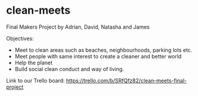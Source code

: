 # clean-meets
Final Makers Project by Adrian, David, Natasha and James


Objectives:
- Meet to clean areas such as beaches, neighbourhoods, parking lots etc.
- Meet people with same interest to create a cleaner and better world
- Help the planet
- Build social clean conduct and way of living.

Link to our Trello board:
https://trello.com/b/SRfQfz82/clean-meets-final-project
